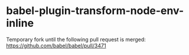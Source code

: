 # babel-plugin-transform-node-env-inline

Temporary fork until the following pull request is merged: https://github.com/babel/babel/pull/3471
